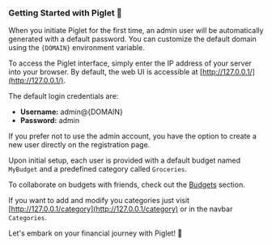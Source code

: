 ### Getting Started with Piglet 🐷

When you initiate Piglet for the first time, an admin user will be automatically generated with a default password. You can customize the default domain using the `{DOMAIN}` environment variable.

To access the Piglet interface, simply enter the IP address of your server into your browser. By default, the web UI is accessible at [http://127.0.0.1/](http://127.0.0.1/).

The default login credentials are:

- **Username:** admin@{DOMAIN}
- **Password:** admin

If you prefer not to use the admin account, you have the option to create a new user directly on the registration page.

Upon initial setup, each user is provided with a default budget named `MyBudget` and a predefined category called `Groceries`.

To collaborate on budgets with friends, check out the [Budgets](04-Budgets.md) section.

If you want to add and modify you categories just visit [http://127.0.0.1/category](http://127.0.0.1/category) or in the navbar `Categories`.

Let's embark on your financial journey with Piglet! 🚀
